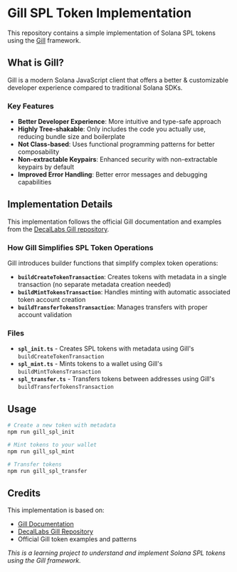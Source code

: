 # Gill SPL Token Implementation

This repository contains a simple implementation of Solana SPL tokens using the [Gill](https://github.com/DecalLabs/gill) framework.

## What is Gill?

Gill is a modern Solana JavaScript client that offers a better & customizable developer experience compared to traditional Solana SDKs.

### Key Features

- **Better Developer Experience**: More intuitive and type-safe approach
- **Highly Tree-shakable**: Only includes the code you actually use, reducing bundle size and boilerplate
- **Not Class-based**: Uses functional programming patterns for better composability
- **Non-extractable Keypairs**: Enhanced security with non-extractable keypairs by default
- **Improved Error Handling**: Better error messages and debugging capabilities

## Implementation Details

This implementation follows the official Gill documentation and examples from the [DecalLabs Gill repository](https://github.com/DecalLabs/gill).

### How Gill Simplifies SPL Token Operations

Gill introduces builder functions that simplify complex token operations:

- **`buildCreateTokenTransaction`**: Creates tokens with metadata in a single transaction (no separate metadata creation needed)
- **`buildMintTokensTransaction`**: Handles minting with automatic associated token account creation
- **`buildTransferTokensTransaction`**: Manages transfers with proper account validation

### Files

- **`spl_init.ts`** - Creates SPL tokens with metadata using Gill's `buildCreateTokenTransaction`
- **`spl_mint.ts`** - Mints tokens to a wallet using Gill's `buildMintTokensTransaction`
- **`spl_transfer.ts`** - Transfers tokens between addresses using Gill's `buildTransferTokensTransaction`


## Usage

```bash
# Create a new token with metadata
npm run gill_spl_init

# Mint tokens to your wallet
npm run gill_spl_mint

# Transfer tokens
npm run gill_spl_transfer
```

## Credits

This implementation is based on:
- [Gill Documentation](https://github.com/DecalLabs/gill)
- [DecalLabs Gill Repository](https://github.com/DecalLabs/gill/tree/master/examples/tokens/src)
- Official Gill token examples and patterns


*This is a learning project to understand and implement Solana SPL tokens using the Gill framework.* 